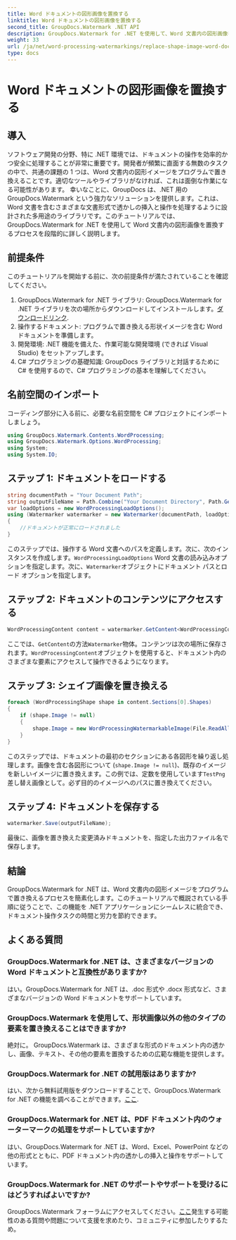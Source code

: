 ```yaml
---
title: Word ドキュメントの図形画像を置換する
linktitle: Word ドキュメントの図形画像を置換する
second_title: GroupDocs.Watermark .NET API
description: GroupDocs.Watermark for .NET を使用して、Word 文書内の図形画像をプログラムで置き換える方法を学びます。ドキュメント操作タスクを簡単に簡素化します。
weight: 33
url: /ja/net/word-processing-watermarkings/replace-shape-image-word-docs/
type: docs
---
```

# Word ドキュメントの図形画像を置換する

## 導入
ソフトウェア開発の分野、特に .NET 環境では、ドキュメントの操作を効率的かつ安全に処理することが非常に重要です。開発者が頻繁に直面する無数のタスクの中で、共通の課題の 1 つは、Word 文書内の図形イメージをプログラムで置き換えることです。適切なツールやライブラリがなければ、これは面倒な作業になる可能性があります。
幸いなことに、GroupDocs は、.NET 用の GroupDocs.Watermark という強力なソリューションを提供します。これは、Word 文書を含むさまざまな文書形式で透かしの挿入と操作を処理するように設計された多用途のライブラリです。このチュートリアルでは、GroupDocs.Watermark for .NET を使用して Word 文書内の図形画像を置換するプロセスを段階的に詳しく説明します。
## 前提条件
このチュートリアルを開始する前に、次の前提条件が満たされていることを確認してください。
1.  GroupDocs.Watermark for .NET ライブラリ: GroupDocs.Watermark for .NET ライブラリを次の場所からダウンロードしてインストールします。[ダウンロードリンク](https://releases.groupdocs.com/Watermark/net/).
2. 操作するドキュメント: プログラムで置き換える形状イメージを含む Word ドキュメントを準備します。
3. 開発環境: .NET 機能を備えた、作業可能な開発環境 (できれば Visual Studio) をセットアップします。
4. C# プログラミングの基礎知識: GroupDocs ライブラリと対話するために C# を使用するので、C# プログラミングの基本を理解してください。
## 名前空間のインポート
コーディング部分に入る前に、必要な名前空間を C# プロジェクトにインポートしましょう。
```csharp
using GroupDocs.Watermark.Contents.WordProcessing;
using GroupDocs.Watermark.Options.WordProcessing;
using System;
using System.IO;
```
## ステップ 1: ドキュメントをロードする
```csharp
string documentPath = "Your Document Path";
string outputFileName = Path.Combine("Your Document Directory", Path.GetFileName(documentPath));
var loadOptions = new WordProcessingLoadOptions();
using (Watermarker watermarker = new Watermarker(documentPath, loadOptions))
{
    //ドキュメントが正常にロードされました
}
```
このステップでは、操作する Word 文書へのパスを定義します。次に、次のインスタンスを作成します。`WordProcessingLoadOptions` Word 文書の読み込みオプションを指定します。次に、`Watermarker`オブジェクトにドキュメント パスとロード オプションを指定します。
## ステップ 2: ドキュメントのコンテンツにアクセスする
```csharp
WordProcessingContent content = watermarker.GetContent<WordProcessingContent>();
```
ここでは、`GetContent`の方法`Watermarker`物体。コンテンツは次の場所に保存されます。`WordProcessingContent`オブジェクトを使用すると、ドキュメント内のさまざまな要素にアクセスして操作できるようになります。
## ステップ 3: シェイプ画像を置き換える
```csharp
foreach (WordProcessingShape shape in content.Sections[0].Shapes)
{
    if (shape.Image != null)
    {
        shape.Image = new WordProcessingWatermarkableImage(File.ReadAllBytes(Constants.TestPng));
    }
}
```
このステップでは、ドキュメントの最初のセクションにある各図形を繰り返し処理します。画像を含む各図形について (`shape.Image != null`)、既存のイメージを新しいイメージに置き換えます。この例では、定数を使用しています`TestPng`差し替え画像として。必ず目的のイメージへのパスに置き換えてください。
## ステップ 4: ドキュメントを保存する
```csharp
watermarker.Save(outputFileName);
```
最後に、画像を置き換えた変更済みドキュメントを、指定した出力ファイル名で保存します。

## 結論
GroupDocs.Watermark for .NET は、Word 文書内の図形イメージをプログラムで置き換えるプロセスを簡素化します。このチュートリアルで概説されている手順に従うことで、この機能を .NET アプリケーションにシームレスに統合でき、ドキュメント操作タスクの時間と労力を節約できます。
## よくある質問
### GroupDocs.Watermark for .NET は、さまざまなバージョンの Word ドキュメントと互換性がありますか?
はい。GroupDocs.Watermark for .NET は、.doc 形式や .docx 形式など、さまざまなバージョンの Word ドキュメントをサポートしています。
### GroupDocs.Watermark を使用して、形状画像以外の他のタイプの要素を置き換えることはできますか?
絶対に。 GroupDocs.Watermark は、さまざまな形式のドキュメント内の透かし、画像、テキスト、その他の要素を置換するための広範な機能を提供します。
### GroupDocs.Watermark for .NET の試用版はありますか?
はい、次から無料試用版をダウンロードすることで、GroupDocs.Watermark for .NET の機能を調べることができます。[ここ](https://releases.groupdocs.com/).
### GroupDocs.Watermark for .NET は、PDF ドキュメント内のウォーターマークの処理をサポートしていますか?
はい、GroupDocs.Watermark for .NET は、Word、Excel、PowerPoint などの他の形式とともに、PDF ドキュメント内の透かしの挿入と操作をサポートしています。
### GroupDocs.Watermark for .NET のサポートやサポートを受けるにはどうすればよいですか?
 GroupDocs.Watermark フォーラムにアクセスしてください。[ここ](https://forum.groupdocs.com/c/watermark/19)発生する可能性のある質問や問題について支援を求めたり、コミュニティに参加したりするため。